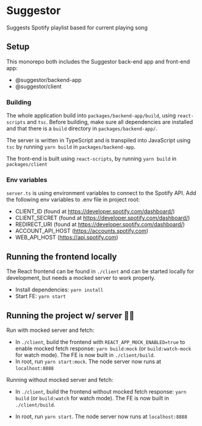 # Suggestor

Suggests Spotify playlist based for current playing song

## Setup

This monorepo both includes the Suggestor back-end app and front-end app:

- @suggestor/backend-app
- @suggestor/client

### Building

The whole application build into `packages/backend-app/build`, using `react-scripts` and `tsc`. Before building, make sure all dependencies are installed and that there is a `build` directory in `packages/backend-app/`.

The server is written in TypeScript and is transpiled into JavaScript using `tsc` by running `yarn build` in `packages/backend-app`.

The front-end is built using `react-scripts`, by running `yarn build` in `packages/client`

### Env variables

`server.ts` is using environment variables to connect to the Spotify API.
Add the following env variables to .env file in project root:

- CLIENT_ID (found at https://developer.spotify.com/dashboard/)
- CLIENT_SECRET (found at https://developer.spotify.com/dashboard/)
- REDIRECT_URI (found at https://developer.spotify.com/dashboard/)
- ACCOUNT_API_HOST (https://accounts.spotify.com)
- WEB_API_HOST (https://api.spotify.com)

## Running the frontend locally

The React frontend can be found in `./client` and can be started locally for development, but needs a mocked server to work properly.

- Install dependencies: `yarn install`
- Start FE: `yarn start`

## Running the project w/ server 🏃‍♂️

Run with mocked server and fetch:

- In `./client`, build the frontend with `REACT_APP_MOCK_ENABLED=true` to enable mocked fetch response: `yarn build:mock` (or `build:watch-mock` for watch mode). The FE is now built in `./client/build`.
- In root, run `yarn start:mock`. The node server now runs at `localhost:8888`

Running without mocked server and fetch:

- In `./client`, build the frontend without mocked fetch response: `yarn build` (or `build:watch` for watch mode). The FE is now built in `./client/build`.

* In root, run `yarn start`. The node server now runs at `localhost:8888`

